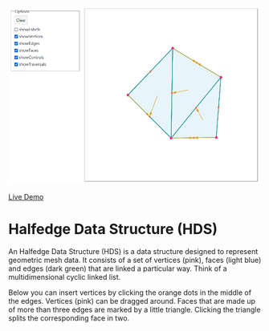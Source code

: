 ![Screenshot of the app](preview.png)

[Live Demo](https://static.laszlokorte.de/mesh/)

# Halfedge Data Structure (HDS)

An Halfedge Data Structure (HDS) is a data structure designed to represent geometric mesh data. It consists of a set of vertices (pink), faces (light blue) and edges (dark green) that are linked a particular way. Think of a multidimensional cyclic linked list.

Below you can insert vertices by clicking the orange dots in the middle of the edges. Vertices (pink) can be dragged around. Faces that are made up of more than three edges are marked by a little triangle. Clicking the triangle splits the corresponding face in two.